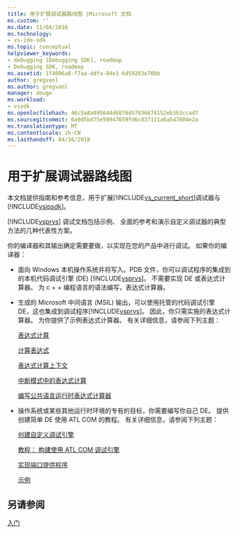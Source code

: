 ```yaml
---
title: 用于扩展调试器路线图 |Microsoft 文档
ms.custom: ''
ms.date: 11/04/2016
ms.technology:
- vs-ide-sdk
ms.topic: conceptual
helpviewer_keywords:
- debugging [Debugging SDK], roadmap
- Debugging SDK, roadmap
ms.assetid: 1f4096a8-f7aa-4dfa-84e1-6d59263e70bb
author: gregvanl
ms.author: gregvanl
manager: douge
ms.workload:
- vssdk
ms.openlocfilehash: 46c5a8a995644d6876457836674152eb3b3ccad7
ms.sourcegitcommit: 6a9d5bd75e50947659fd6c837111a6a547884e2a
ms.translationtype: MT
ms.contentlocale: zh-CN
ms.lasthandoff: 04/16/2018
---
```

# <a name="roadmap-for-extending-the-debugger"></a>用于扩展调试器路线图
本文档提供指南和参考信息，用于扩展[!INCLUDE[vs_current_short](../../code-quality/includes/vs_current_short_md.md)]调试器与[!INCLUDE[vsipsdk](../../extensibility/includes/vsipsdk_md.md)]。  
  
 [!INCLUDE[vsprvs](../../code-quality/includes/vsprvs_md.md)] 调试文档包括示例、 全面的参考和演示自定义调试器的典型方法的几种代表性方案。  
  
 你的编译器和其输出确定需要要做，以实现在您的产品中进行调试。 如果你的编译器：  
  
-   面向 Windows 本机操作系统并将写入。PDB 文件，你可以调试程序的集成到的本机代码调试引擎 (DE) [!INCLUDE[vsprvs](../../code-quality/includes/vsprvs_md.md)]。 不需要实现 DE 或表达式计算器。 为 c + + 编程语言的语法编写，表达式计算器。  
  
-   生成的 Microsoft 中间语言 (MSIL) 输出，可以使用托管的代码调试引擎 DE，这也集成到调试程序[!INCLUDE[vsprvs](../../code-quality/includes/vsprvs_md.md)]。 因此，你只需实施的表达式计算器。 为你提供了示例表达式计算器。 有关详细信息，请参阅下列主题：  
  
     [表达式计算](../../extensibility/debugger/expression-evaluation-visual-studio-debugging-sdk.md)  
  
     [计算表达式](../../extensibility/debugger/evaluating-expressions.md)  
  
     [表达式计算上下文](../../extensibility/debugger/expression-evaluation-context.md)  
  
     [中断模式中的表达式计算](../../extensibility/debugger/expression-evaluation-in-break-mode.md)  
  
     [编写公共语言运行时表达式计算器](../../extensibility/debugger/writing-a-common-language-runtime-expression-evaluator.md)  
  
-   操作系统或某些其他运行时环境的专有的目标，你需要编写你自己 DE。 提供创建简单 DE 使用 ATL COM 的教程。 有关详细信息，请参阅下列主题：  
  
     [创建自定义调试引擎](../../extensibility/debugger/creating-a-custom-debug-engine.md)  
  
     [教程： 构建使用 ATL COM 调试引擎](http://msdn.microsoft.com/en-us/9097b71e-1fe7-48f7-bc00-009e25940c24)  
  
     [实现端口提供程序](../../extensibility/debugger/implementing-a-port-supplier.md)  
  
     [示例](../../extensibility/debugger/visual-studio-debugging-samples.md)  
  
## <a name="see-also"></a>另请参阅  
 [入门](../../extensibility/debugger/getting-started-with-debugger-extensibility.md)